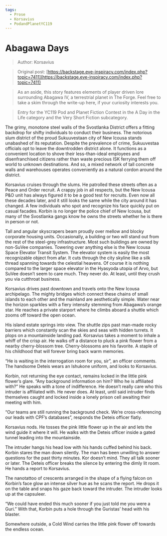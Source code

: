 ```yaml
---
tags:
  - Prose
  - Korsavius
  - PodandPlanetYC119
---
```


# Abagawa Days

> Author: Korsavius

> Original post: [https://backstage.eve-inspiracy.com/index.php?topic=7411](https://backstage.eve-inspiracy.com/index.php?topic=7411)

> As an aside, this story features elements of player driven lore surrounding Abagawa IV, a terrestrial planet in The Forge. Feel free to take a skim through the write-up here, if your curiosity interests you.

> Entry for the YC119 Pod and Planet Fiction Contest in the A Day in the Life category and the Very Short Fiction subcategory.


The grimy, monotone steel walls of the Svostlanka District offers a fitting backdrop for shifty individuals to conduct their business. The notorious slum district of the proud Sukuuvestaan city of New Icousa stands unabashed of its reputation. Despite the prevalence of crime, Sukuuvestaa officials opt to leave the downtrodden district alone. It functions as a convenient location to shove their less-than-ideal employees and disenfranchised citizens rather than waste precious ISK ferrying them off world to unknown destinations. And so, a mixed network of tall concrete walls and warehouses operates conveniently as a natural cordon around the district.

Korsavius cruises through the slums. He patrolled these streets often as a Peace and Order recruit. A crappy job in all respects, but the New Icousa P&O unit has always figured it to be a good test for recruits. Even now all these decades later, and it still looks the same while the city around it has changed. A few individuals who spot and recognize his face quickly put on casual facades. Korbin is no longer the police chief of New Icousa, but many of the Svostlanka gangs know he owns the streets whether he is there in person or not.

Tall and angular skyscrapers beam proudly over mellow and blocky corporate housing units. Occasionally, a building or two will stand out from the rest of the steel-grey infrastructure. Most such buildings are owned by non-SuVee companies. Towering over anything else is the New Icousa Space Elevator Transit System. The elevator system is easily the most recognizable object from afar. It cuts through the city skyline like a silk thread spanning towards the celestial heavens. Of course it is nothing compared to the larger space elevator in the Hyasyoda utopia of Arvo, but SuVee doesn’t seem to care much. They never do. At least, until they crush you via cutthroat business.

Korsavius drives past downtown and travels onto the New Icousa archipelago. The mighty bridges which connect these chains of small islands to each other and the mainland are aesthetically simple. Water near the horizon sparkles with a fiery intensity stemming from Abagawa’s orange star. He reaches a private starport where he climbs aboard a shuttle which zooms off toward the open ocean.

His island estate springs into view. The shuttle zips past man-made rocky barriers which constantly scan the skies and seas with hidden turrets. It plops on a mountainside landing pad. Korsavius takes a moment to inhale a whiff of the crisp air. He walks off a distance to pluck a pink flower from a nearby cherry-blossom tree. Cherry-blossoms are his favorite. A staple of his childhood that will forever bring back warm memories.

“He is waiting in the interrogation room for you, sir”, an officer comments. The handsome Deteis wears an Ishukone uniform, and looks to Korsavius.

Korbin, not returning the eye contact, remains locked in the little pink flower’s glare. “Any background information on him? Who he is affiliated with?” He speaks with a tone of indifference. He doesn’t really care who this intruder is affiliated with. He never does. At least, until said intruder finds themselves caught and locked inside a lonely prison cell awaiting their meeting with him.

“Our teams are still running the background check. We’re cross-referencing our leads with CPF’s databases”, responds the Deteis officer flatly.

Korsavius nods. He tosses the pink little flower up in the air and lets the wind guide it where it will. He walks with the Deteis officer inside a gated tunnel leading into the mountainside.

The intruder hangs his head low with his hands cuffed behind his back. Korbin stares the man down silently. The man has been unwilling to answer questions for the past thirty minutes. Kor doesn’t mind. They all talk sooner or later. The Deteis officer breaks the silence by entering the dimly lit room. He hands a report to Korsavius.

The nanotattoo of crescents arranged in the shape of a flying falcon on Korbin’s face glow an intense silver hue as he scans the report. He drops it on the table and snaps his gaze back toward the intruder. The intruder looks up at the capsuleer.

“We could have ended this much sooner if you just told me you were a Guri.” With that, Korbin puts a hole through the Guristas’ head with his blaster.

Somewhere outside, a Cold Wind carries the little pink flower off towards the endless ocean.